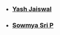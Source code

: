 - ### [Yash Jaiswal](https://github.com/yashjaiswal1)
- ### [Sowmya Sri P](https://github.com/sowmya-dev)
